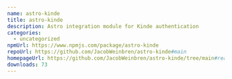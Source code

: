 ```yaml
---
name: astro-kinde
title: astro-kinde
description: Astro integration module for Kinde authentication
categories:
  - uncategorized
npmUrl: https://www.npmjs.com/package/astro-kinde
repoUrl: https://github.com/JacobWeinbren/astro-kinde#main
homepageUrl: https://github.com/JacobWeinbren/astro-kinde/tree/main#readme
downloads: 73
---
```

